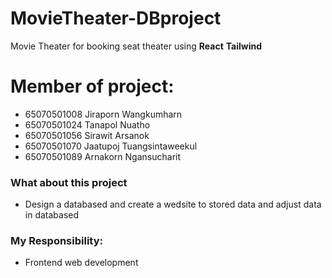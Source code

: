 # MovieTheater-DBproject
Movie Theater for booking seat theater using <b>React</b> <b>Tailwind</b>
<h1 align="left">Member of project:</h1>
<ul>
  <li>65070501008 Jiraporn Wangkumharn</li>
  <li>65070501024 Tanapol Nuatho</li>
  <li>65070501056 Sirawit Arsanok</li>
  <li>65070501070 Jaatupoj Tuangsintaweekul</li>
  <li>65070501089 Arnakorn Ngansucharit</li>
</ul>
<h3 align="left">What about this project</h3>
<ul>
  <li>Design a databased and create a wedsite to stored data and adjust data in databased</li>
</ul>
<h3 align="left">My Responsibility:</h3>
<ul>
  <li>Frontend web development</li>
</ul>
